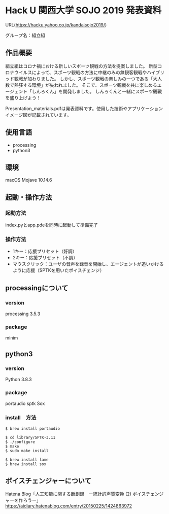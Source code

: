 # Hack U 関西大学 SOJO 2019 発表資料
URL(https://hacku.yahoo.co.jp/kandaisojo2019/)

グループ名：組立組

## 作品概要

組立組はコロナ禍における新しいスポーツ観戦の方法を提案しました。
新型コロナウイルスによって、スポーツ観戦の方法に中継のみの無観客観戦やハイブリッド観戦が加わりました。
しかし、スポーツ観戦の楽しみの一つである「大人数で熱狂する環境」が失われました。
そこで、スポーツ観戦を共に楽しめるエージェント「しんろくん」を開発しました。
しんろくんと一緒にスポーツ観戦を盛り上げよう！

Presentation_materials.pdfは発表資料です。使用した技術やアプリケーションイメージ図が記載されています。

## 使用言語

* processing
* python3

## 環境

macOS Mojave 10.14.6

## 起動・操作方法

### 起動方法

index.pyとapp.pdeを同時に起動して準備完了

### 操作方法

* 1キー：応援プリセット（好調）
* 2キー：応援プリセット（不調）
* マウスクリック：ユーザの音声を録音を開始し、エージェントが追いかけるように応援（SPTKを用いたボイスチェンジ）

## processingについて

### version

processing 3.5.3

### package

minim

## python3

### version

Python 3.8.3

### package

portaudio
sptk
Sox

### install　方法

```
$ brew install portaudio

$ cd library/SPTK-3.11
$ ./configure
$ make
$ sudo make install

$ brew install lame
$ brew install sox
```

## ボイスチェンジャーについて

Hatena Blog「人工知能に関する断創録　ー統計的声質変換 (2) ボイスチェンジャーを作ろうー」
https://aidiary.hatenablog.com/entry/20150225/1424863972

